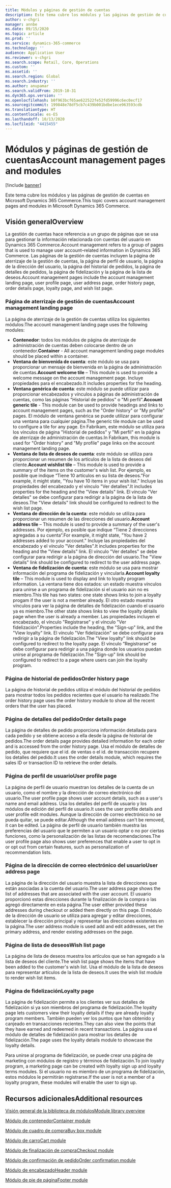 ```yaml
---
title: Módulos y páginas de gestión de cuentas
description: Este tema cubre los módulos y las páginas de gestión de cuentas en Microsoft Dynamics 365 Commerce.
author: v-chgri
manager: annbe
ms.date: 09/15/2020
ms.topic: article
ms.prod: ''
ms.service: dynamics-365-commerce
ms.technology: ''
audience: Application User
ms.reviewer: v-chgri
ms.search.scope: Retail, Core, Operations
ms.custom: ''
ms.assetid: ''
ms.search.region: Global
ms.search.industry: ''
ms.author: anupamar
ms.search.validFrom: 2019-10-31
ms.dyn365.ops.version: ''
ms.openlocfilehash: b0f963bcf65ae622522fe52fd59996c6ec0ecf17
ms.sourcegitcommit: 199848e78df5cb7c439b001bdbe1ece963593cdb
ms.translationtype: HT
ms.contentlocale: es-ES
ms.lasthandoff: 10/13/2020
ms.locfileid: "4415455"
---
```

# <a name="account-management-pages-and-modules"></a><span data-ttu-id="9408f-103">Módulos y páginas de gestión de cuentas</span><span class="sxs-lookup"><span data-stu-id="9408f-103">Account management pages and modules</span></span>

[!include [banner](includes/banner.md)]

<span data-ttu-id="9408f-104">Este tema cubre los módulos y las páginas de gestión de cuentas en Microsoft Dynamics 365 Commerce.</span><span class="sxs-lookup"><span data-stu-id="9408f-104">This topic covers account management pages and modules in Microsoft Dynamics 365 Commerce.</span></span>

## <a name="overview"></a><span data-ttu-id="9408f-105">Visión general</span><span class="sxs-lookup"><span data-stu-id="9408f-105">Overview</span></span>

<span data-ttu-id="9408f-106">La gestión de cuentas hace referencia a un grupo de páginas que se usa para gestionar la información relacionada con cuentas del usuario en Dynamics 365 Commerce.</span><span class="sxs-lookup"><span data-stu-id="9408f-106">Account management refers to a group of pages that is used to manage user account–related information in Dynamics 365 Commerce.</span></span> <span data-ttu-id="9408f-107">Las páginas de la gestión de cuentas incluyen la página de aterrizaje de la gestión de cuentas, la página de perfil de usuario, la página de la dirección del usuario, la página del historial de pedidos, la página de detalles de pedidos, la página de fidelización y la página de la lista de deseos.</span><span class="sxs-lookup"><span data-stu-id="9408f-107">Account management pages include the account management landing page, user profile page, user address page, order history page, order details page, loyalty page, and wish list page.</span></span>

### <a name="account-management-landing-page"></a><span data-ttu-id="9408f-108">Página de aterrizaje de gestión de cuentas</span><span class="sxs-lookup"><span data-stu-id="9408f-108">Account management landing page</span></span>

<span data-ttu-id="9408f-109">La página de aterrizaje de la gestión de cuentas utiliza los siguientes módulos:</span><span class="sxs-lookup"><span data-stu-id="9408f-109">The account management landing page uses the following modules:</span></span>

- <span data-ttu-id="9408f-110">**Contenedor**: todos los módulos de página de aterrizaje de administración de cuentas deben colocarse dentro de un contenedor.</span><span class="sxs-lookup"><span data-stu-id="9408f-110">**Container** - All account management landing page modules should be placed within a container.</span></span> 
- <span data-ttu-id="9408f-111">**Ventana de bienvenida de cuenta**: este módulo se usa para proporcionar un mensaje de bienvenida en la página de administración de cuentas.</span><span class="sxs-lookup"><span data-stu-id="9408f-111">**Account welcome tile** – This module is used to provide a welcome message on the account management page.</span></span> <span data-ttu-id="9408f-112">Incluye propiedades para el encabezado.</span><span class="sxs-lookup"><span data-stu-id="9408f-112">It includes properties for the heading.</span></span>
- <span data-ttu-id="9408f-113">**Ventana genérica de cuenta**: este módulo se puede utilizar para proporcionar encabezados y vínculos a páginas de administración de cuentas, como las páginas "Historial de pedidos" o "Mi perfil".</span><span class="sxs-lookup"><span data-stu-id="9408f-113">**Account generic tile** - This module can be used to provide headings and links to account management pages, such as the "Order history" or "My profile" pages.</span></span> <span data-ttu-id="9408f-114">El módulo de ventana genérica se puede utilizar para configurar una ventana para cualquier página.</span><span class="sxs-lookup"><span data-stu-id="9408f-114">The generic tile module can be used to configure a tile for any page.</span></span> <span data-ttu-id="9408f-115">En Fabrikam, este módulo se utiliza para los vínculos de página "Historial de pedidos" y "Mi perfil" en la página de aterrizaje de administración de cuentas.</span><span class="sxs-lookup"><span data-stu-id="9408f-115">In Fabrikam, this module is used for "Order history" and "My profile" page links on the account management landing page.</span></span>
- <span data-ttu-id="9408f-116">**Ventana de lista de deseos de cuenta**: este módulo se utiliza para proporcionar un resumen de los artículos de la lista de deseos del cliente.</span><span class="sxs-lookup"><span data-stu-id="9408f-116">**Account wishlist tile** – This module is used to provide a summary of the items on the customer's wish list.</span></span> <span data-ttu-id="9408f-117">Por ejemplo, es posible que indique “Tiene 10 artículos en su lista de deseos.”</span><span class="sxs-lookup"><span data-stu-id="9408f-117">For example, it might state, "You have 10 items in your wish list."</span></span> <span data-ttu-id="9408f-118">Incluye las propiedades del encabezado y el vínculo "Ver detalles".</span><span class="sxs-lookup"><span data-stu-id="9408f-118">It includes properties for the heading and the "View details" link.</span></span> <span data-ttu-id="9408f-119">El vínculo "Ver detalles" se debe configurar para redirigir a la página de la lista de deseos.</span><span class="sxs-lookup"><span data-stu-id="9408f-119">The "View details" link should be configured to redirect to the wish list page.</span></span> 
- <span data-ttu-id="9408f-120">**Ventana de dirección de la cuenta**: este módulo se utiliza para proporcionar un resumen de las direcciones del usuario.</span><span class="sxs-lookup"><span data-stu-id="9408f-120">**Account address tile** – This module is used to provide a summary of the user's addresses.</span></span> <span data-ttu-id="9408f-121">Por ejemplo, es posible que indique “Tiene 2 direcciones agregadas a su cuenta”.</span><span class="sxs-lookup"><span data-stu-id="9408f-121">For example, it might state, "You have 2 addresses added to your account."</span></span> <span data-ttu-id="9408f-122">Incluye las propiedades del encabezado y el vínculo "Ver detalles".</span><span class="sxs-lookup"><span data-stu-id="9408f-122">It includes properties for the heading and the "View details" link.</span></span> <span data-ttu-id="9408f-123">El vínculo "Ver detalles" se debe configurar para redirigir a la página de dirección del usuario.</span><span class="sxs-lookup"><span data-stu-id="9408f-123">The "View details" link should be configured to redirect to the user address page.</span></span>
- <span data-ttu-id="9408f-124">**Ventana de fidelización de cuenta**: este módulo se usa para mostrar información del programa de fidelización y vincularla.</span><span class="sxs-lookup"><span data-stu-id="9408f-124">**Account loyalty tile** – This module is used to display and link to loyalty program information.</span></span> <span data-ttu-id="9408f-125">La ventana tiene dos estados: un estado muestra vínculos para unirse a un programa de fidelización si el usuario aún no es miembro.</span><span class="sxs-lookup"><span data-stu-id="9408f-125">This tile has two states: one state shows links to join a loyalty progam if the user is not a member already.</span></span> <span data-ttu-id="9408f-126">El otro estado muestra vínculos para ver la página de detalles de fidelización cuando el usuario ya es miembro.</span><span class="sxs-lookup"><span data-stu-id="9408f-126">The other state shows links to view the loyalty details page when the user is already a member.</span></span> <span data-ttu-id="9408f-127">Las propiedades incluyen el encabezado, el vínculo "Registrarse" y el vínculo "Ver fidelización".</span><span class="sxs-lookup"><span data-stu-id="9408f-127">Properties include the heading, the "Sign-up" link, and the "View loyalty" link.</span></span> <span data-ttu-id="9408f-128">El vínculo "Ver fidelización" se debe configurar para redirigir a la página de fidelización.</span><span class="sxs-lookup"><span data-stu-id="9408f-128">The "View loyalty" link should be configured to redirect to the loyalty page.</span></span> <span data-ttu-id="9408f-129">El vínculo “Registrarse” se debe configurar para redirigir a una página donde los usuarios puedan unirse al programa de fidelización.</span><span class="sxs-lookup"><span data-stu-id="9408f-129">The "Sign-up" link should be configured to redirect to a page where users can join the loyalty program.</span></span> 

### <a name="order-history-page"></a><span data-ttu-id="9408f-130">Página de historial de pedidos</span><span class="sxs-lookup"><span data-stu-id="9408f-130">Order history page</span></span>

<span data-ttu-id="9408f-131">La página de historial de pedidos utiliza el módulo del historial de pedidos para mostrar todos los pedidos recientes que el usuario ha realizado.</span><span class="sxs-lookup"><span data-stu-id="9408f-131">The order history page uses the order history module to show all the recent orders that the user has placed.</span></span>

### <a name="order-details-page"></a><span data-ttu-id="9408f-132">Página de detalles del pedido</span><span class="sxs-lookup"><span data-stu-id="9408f-132">Order details page</span></span>

<span data-ttu-id="9408f-133">La página de detalles de pedido proporciona información detallada para cada pedido y se obtiene acceso a ella desde la página de historial de pedidos.</span><span class="sxs-lookup"><span data-stu-id="9408f-133">The order details page provides detailed information for each order and is accessed from the order history page.</span></span> <span data-ttu-id="9408f-134">Usa el módulo de detalles de pedido, que requiere que el id. de ventas o el id. de transacción recupere los detalles del pedido.</span><span class="sxs-lookup"><span data-stu-id="9408f-134">It uses the order details module, which requires the sales ID or transaction ID to retrieve the order details.</span></span>

### <a name="user-profile-page"></a><span data-ttu-id="9408f-135">Página de perfil de usuario</span><span class="sxs-lookup"><span data-stu-id="9408f-135">User profile page</span></span>

<span data-ttu-id="9408f-136">La página de perfil de usuario muestran los detalles de la cuenta de un usuario, como el nombre y la dirección de correo electrónico del usuario.</span><span class="sxs-lookup"><span data-stu-id="9408f-136">The user profile page shows user account details, such as a user's name and email address.</span></span> <span data-ttu-id="9408f-137">Usa los detalles del perfil de usuario y los módulos de edición del perfil de usuario.</span><span class="sxs-lookup"><span data-stu-id="9408f-137">It uses the user profile details and user profile edit modules.</span></span> <span data-ttu-id="9408f-138">Aunque la dirección de correo electrónico no se pueda quitar, se puede editar.</span><span class="sxs-lookup"><span data-stu-id="9408f-138">Although the email address can't be removed, it can be edited.</span></span> <span data-ttu-id="9408f-139">La página de perfil de usuario también muestra las preferencias del usuario que le permiten a un usuario optar o no por ciertas funciones, como la personalización de las listas de recomendaciones.</span><span class="sxs-lookup"><span data-stu-id="9408f-139">The user profile page also shows user preferences that enable a user to opt in or opt out from certain features, such as personalization of recommendation lists.</span></span> 

### <a name="user-address-page"></a><span data-ttu-id="9408f-140">Página de la dirección de correo electrónico del usuario</span><span class="sxs-lookup"><span data-stu-id="9408f-140">User address page</span></span>

<span data-ttu-id="9408f-141">La página de la dirección del usuario muestra la lista de direcciones que están asociadas a la cuenta del usuario.</span><span class="sxs-lookup"><span data-stu-id="9408f-141">The user address page shows the list of addresses that are associated with the user account.</span></span> <span data-ttu-id="9408f-142">El usuario proporcionó estas direcciones durante la finalización de la compra o las agregó directamente en esta página.</span><span class="sxs-lookup"><span data-stu-id="9408f-142">The user either provided these addresses during checkout or added them directly on  this page.</span></span> <span data-ttu-id="9408f-143">El módulo de la dirección de usuario se utiliza para agregar y editar direcciones, establecer la dirección principal y representar las direcciones existentes en la página.</span><span class="sxs-lookup"><span data-stu-id="9408f-143">The user address module is used add and edit addresses, set the primary address, and render existing addresses on the page.</span></span>

### <a name="wish-list-page"></a><span data-ttu-id="9408f-144">Página de lista de deseos</span><span class="sxs-lookup"><span data-stu-id="9408f-144">Wish list page</span></span>

<span data-ttu-id="9408f-145">La página de lista de deseos muestra los artículos que se han agregado a la lista de deseos del cliente.</span><span class="sxs-lookup"><span data-stu-id="9408f-145">The wish list page shows the items that have been added to the customer's wish list.</span></span> <span data-ttu-id="9408f-146">Usa el módulo de la lista de deseos para representar artículos de la lista de deseos.</span><span class="sxs-lookup"><span data-stu-id="9408f-146">It uses the wish list module to render wish list items.</span></span>

### <a name="loyalty-page"></a><span data-ttu-id="9408f-147">Página de fidelización</span><span class="sxs-lookup"><span data-stu-id="9408f-147">Loyalty page</span></span>

<span data-ttu-id="9408f-148">La página de fidelización permite a los clientes ver sus detalles de fidelización si ya son miembros del programa de fidelización.</span><span class="sxs-lookup"><span data-stu-id="9408f-148">The loyalty page lets customers view their loyalty details if they are already loyalty program members.</span></span> <span data-ttu-id="9408f-149">También pueden ver los puntos que han obtenido y canjeado en transacciones recientes.</span><span class="sxs-lookup"><span data-stu-id="9408f-149">They can also view the points that they have earned and redeemed in recent transactions.</span></span> <span data-ttu-id="9408f-150">La página usa el módulo de detalles de fidelización para mostrar los detalles de fidelización.</span><span class="sxs-lookup"><span data-stu-id="9408f-150">The page uses the loyalty details module to showcase the loyalty details.</span></span> 

<span data-ttu-id="9408f-151">Para unirse al programa de fidelización, se puede crear una página de marketing con módulos de registro y términos de fidelización.</span><span class="sxs-lookup"><span data-stu-id="9408f-151">To join loyalty program, a marketing page can be created with loyalty sign up and loyalty terms modules.</span></span> <span data-ttu-id="9408f-152">Si el usuario no es miembro de un programa de fidelización, estos módulos le permitirán registrarse.</span><span class="sxs-lookup"><span data-stu-id="9408f-152">If the user is not a member of a loyalty program, these modules will enable the user to sign up.</span></span>

## <a name="additional-resources"></a><span data-ttu-id="9408f-153">Recursos adicionales</span><span class="sxs-lookup"><span data-stu-id="9408f-153">Additional resources</span></span>

[<span data-ttu-id="9408f-154">Visión general de la biblioteca de módulos</span><span class="sxs-lookup"><span data-stu-id="9408f-154">Module library overview</span></span>](starter-kit-overview.md)

[<span data-ttu-id="9408f-155">Módulo de contenedor</span><span class="sxs-lookup"><span data-stu-id="9408f-155">Container module</span></span>](add-container-module.md)

[<span data-ttu-id="9408f-156">Módulo de cuadro de compra</span><span class="sxs-lookup"><span data-stu-id="9408f-156">Buy box module</span></span>](add-buy-box.md)

[<span data-ttu-id="9408f-157">Módulo de carro</span><span class="sxs-lookup"><span data-stu-id="9408f-157">Cart module</span></span>](add-cart-module.md)

[<span data-ttu-id="9408f-158">Módulo de finalización de compra</span><span class="sxs-lookup"><span data-stu-id="9408f-158">Checkout module</span></span>](add-checkout-module.md)

[<span data-ttu-id="9408f-159">Módulo de confirmación de pedido</span><span class="sxs-lookup"><span data-stu-id="9408f-159">Order confirmation module</span></span>](order-confirmation-module.md)

[<span data-ttu-id="9408f-160">Módulo de encabezado</span><span class="sxs-lookup"><span data-stu-id="9408f-160">Header module</span></span>](author-header-module.md)

[<span data-ttu-id="9408f-161">Módulo de pie de página</span><span class="sxs-lookup"><span data-stu-id="9408f-161">Footer module</span></span>](author-footer-module.md)
